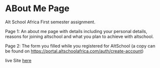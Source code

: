 # ABout Me Page
Alt School Africa First semester assignment.

Page 1: An about me page with details including your personal details, reasons for joining altschool and what you plan to achieve with altschool.

Page 2: The form you filled while you registered for AltSchool (a copy can be found on https://portal.altschoolafrica.com/auth/create-account)

live Site [here](https://page-about-me.netlify.app/)